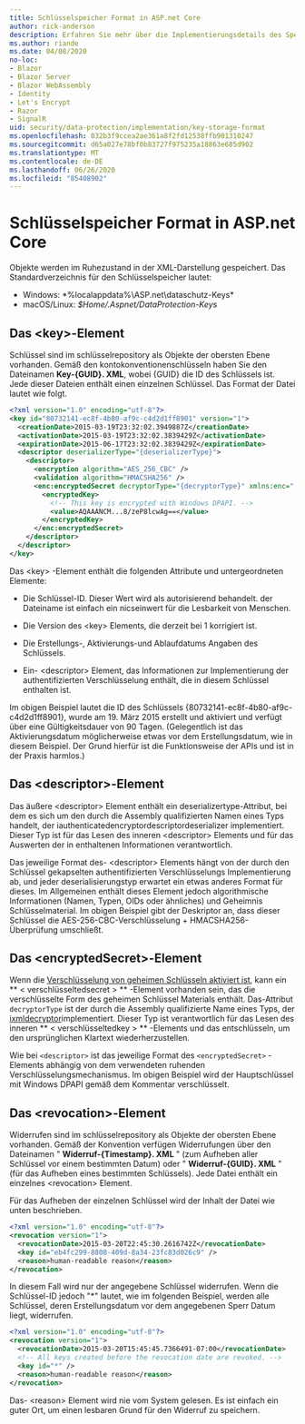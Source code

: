 ```yaml
---
title: Schlüsselspeicher Format in ASP.net Core
author: rick-anderson
description: Erfahren Sie mehr über die Implementierungsdetails des Speicher Formats für die ASP.net Core Datenschutz Schlüssel.
ms.author: riande
ms.date: 04/08/2020
no-loc:
- Blazor
- Blazor Server
- Blazor WebAssembly
- Identity
- Let's Encrypt
- Razor
- SignalR
uid: security/data-protection/implementation/key-storage-format
ms.openlocfilehash: 032b3f9ccea2ae361a8f2fd12538ffb901310247
ms.sourcegitcommit: d65a027e78bf0b83727f975235a18863e685d902
ms.translationtype: MT
ms.contentlocale: de-DE
ms.lasthandoff: 06/26/2020
ms.locfileid: "85408902"
---
```

# <a name="key-storage-format-in-aspnet-core"></a>Schlüsselspeicher Format in ASP.net Core

<a name="data-protection-implementation-key-storage-format"></a>

Objekte werden im Ruhezustand in der XML-Darstellung gespeichert. Das Standardverzeichnis für den Schlüsselspeicher lautet:

* Windows: *%localappdata%\ASP.net\dataschutz-Keys\*
* macOS/Linux: *$Home/.Aspnet/DataProtection-Keys*

## <a name="the-key-element"></a>Das \<key>-Element

Schlüssel sind im schlüsselrepository als Objekte der obersten Ebene vorhanden. Gemäß den kontokonventionenschlüsseln haben Sie den Dateinamen **Key-{GUID}. XML**, wobei {GUID} die ID des Schlüssels ist. Jede dieser Dateien enthält einen einzelnen Schlüssel. Das Format der Datei lautet wie folgt.

```xml
<?xml version="1.0" encoding="utf-8"?>
<key id="80732141-ec8f-4b80-af9c-c4d2d1ff8901" version="1">
  <creationDate>2015-03-19T23:32:02.3949887Z</creationDate>
  <activationDate>2015-03-19T23:32:02.3839429Z</activationDate>
  <expirationDate>2015-06-17T23:32:02.3839429Z</expirationDate>
  <descriptor deserializerType="{deserializerType}">
    <descriptor>
      <encryption algorithm="AES_256_CBC" />
      <validation algorithm="HMACSHA256" />
      <enc:encryptedSecret decryptorType="{decryptorType}" xmlns:enc="...">
        <encryptedKey>
          <!-- This key is encrypted with Windows DPAPI. -->
          <value>AQAAANCM...8/zeP8lcwAg==</value>
        </encryptedKey>
      </enc:encryptedSecret>
    </descriptor>
  </descriptor>
</key>
```

Das \<key> -Element enthält die folgenden Attribute und untergeordneten Elemente:

* Die Schlüssel-ID. Dieser Wert wird als autorisierend behandelt. der Dateiname ist einfach ein nicseinwert für die Lesbarkeit von Menschen.

* Die Version des \<key> Elements, die derzeit bei 1 korrigiert ist.

* Die Erstellungs-, Aktivierungs-und Ablaufdatums Angaben des Schlüssels.

* Ein- \<descriptor> Element, das Informationen zur Implementierung der authentifizierten Verschlüsselung enthält, die in diesem Schlüssel enthalten ist.

Im obigen Beispiel lautet die ID des Schlüssels {80732141-ec8f-4b80-af9c-c4d2d1ff8901}, wurde am 19. März 2015 erstellt und aktiviert und verfügt über eine Gültigkeitsdauer von 90 Tagen. (Gelegentlich ist das Aktivierungsdatum möglicherweise etwas vor dem Erstellungsdatum, wie in diesem Beispiel. Der Grund hierfür ist die Funktionsweise der APIs und ist in der Praxis harmlos.)

## <a name="the-descriptor-element"></a>Das \<descriptor>-Element

Das äußere \<descriptor> Element enthält ein deserializertype-Attribut, bei dem es sich um den durch die Assembly qualifizierten Namen eines Typs handelt, der iauthenticatedencryptordescriptordeserializer implementiert. Dieser Typ ist für das Lesen des inneren \<descriptor> Elements und für das Auswerten der in enthaltenen Informationen verantwortlich.

Das jeweilige Format des- \<descriptor> Elements hängt von der durch den Schlüssel gekapselten authentifizierten Verschlüsselungs Implementierung ab, und jeder deserialisierungstyp erwartet ein etwas anderes Format für dieses. Im Allgemeinen enthält dieses Element jedoch algorithmische Informationen (Namen, Typen, OIDs oder ähnliches) und Geheimnis Schlüsselmaterial. Im obigen Beispiel gibt der Deskriptor an, dass dieser Schlüssel die AES-256-CBC-Verschlüsselung + HMACSHA256-Überprüfung umschließt.

## <a name="the-encryptedsecret-element"></a>Das \<encryptedSecret>-Element

Wenn die [Verschlüsselung von geheimen Schlüsseln aktiviert ist](xref:security/data-protection/implementation/key-encryption-at-rest), kann ein ** &lt; verschlüsseltedsecret &gt; ** -Element vorhanden sein, das die verschlüsselte Form des geheimen Schlüssel Materials enthält. Das-Attribut `decryptorType` ist der durch die Assembly qualifizierte Name eines Typs, der [ixmldecryptor](/dotnet/api/microsoft.aspnetcore.dataprotection.xmlencryption.ixmldecryptor)implementiert. Dieser Typ ist verantwortlich für das Lesen des inneren ** &lt; verschlüsseltedkey &gt; ** -Elements und das entschlüsseln, um den ursprünglichen Klartext wiederherzustellen.

Wie bei `<descriptor>` ist das jeweilige Format des `<encryptedSecret>` -Elements abhängig von dem verwendeten ruhenden Verschlüsselungsmechanismus. Im obigen Beispiel wird der Hauptschlüssel mit Windows DPAPI gemäß dem Kommentar verschlüsselt.

## <a name="the-revocation-element"></a>Das \<revocation>-Element

Widerrufen sind im schlüsselrepository als Objekte der obersten Ebene vorhanden. Gemäß der Konvention verfügen Widerrufungen über den Dateinamen " **Widerruf-{Timestamp}. XML** " (zum Aufheben aller Schlüssel vor einem bestimmten Datum) oder " **Widerruf-{GUID}. XML** " (für das Aufheben eines bestimmten Schlüssels). Jede Datei enthält ein einzelnes \<revocation> Element.

Für das Aufheben der einzelnen Schlüssel wird der Inhalt der Datei wie unten beschrieben.

```xml
<?xml version="1.0" encoding="utf-8"?>
<revocation version="1">
  <revocationDate>2015-03-20T22:45:30.2616742Z</revocationDate>
  <key id="eb4fc299-8808-409d-8a34-23fc83d026c9" />
  <reason>human-readable reason</reason>
</revocation>
```

In diesem Fall wird nur der angegebene Schlüssel widerrufen. Wenn die Schlüssel-ID jedoch "*" lautet, wie im folgenden Beispiel, werden alle Schlüssel, deren Erstellungsdatum vor dem angegebenen Sperr Datum liegt, widerrufen.

```xml
<?xml version="1.0" encoding="utf-8"?>
<revocation version="1">
  <revocationDate>2015-03-20T15:45:45.7366491-07:00</revocationDate>
  <!-- All keys created before the revocation date are revoked. -->
  <key id="*" />
  <reason>human-readable reason</reason>
</revocation>
```

Das- \<reason> Element wird nie vom System gelesen. Es ist einfach ein guter Ort, um einen lesbaren Grund für den Widerruf zu speichern.
